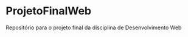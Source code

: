 ProjetoFinalWeb
===============

Repositório para o projeto final da disciplina de Desenvolvimento Web

